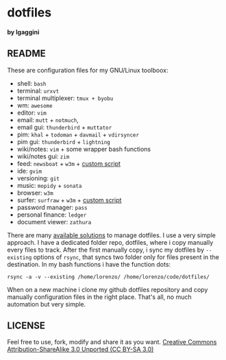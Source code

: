 # dotfiles
#### by lgaggini

## README
These are configuration files for my GNU/Linux toolboox:

* shell: `bash`
* terminal: `urxvt`
* terminal multiplexer: `tmux + byobu`
* wm: `awesome`
* editor: `vim`
* email: `mutt` + `notmuch`, 
* email gui: `thunderbird` + `muttator`
* pim: `khal` + `todoman` + `davmail` + `vdirsyncer`
* pim gui: `thunderbird` + `lightning`
* wiki/notes: `vim` + some wrapper bash functions
* wiki/notes gui: `zim`
* feed: `newsboat` + `w3m` + [custom script](https://gist.github.com/lgaggini/f0d0e119a0ab4410943dd227370f6fe6)
* ide: `gvim`
* versioning: `git`
* music: `mopidy` + `sonata` 
* browser: `w3m`
* surfer: `surfraw` + `w3m` + [custom script](https://gist.github.com/lgaggini/f0d0e119a0ab4410943dd227370f6fe6)
* password manager: `pass`
* personal finance: `ledger`
* document viewer:  `zathura`

There are many [available solutions](http://dotfiles.github.com/) to manage dotfiles. I use a very simple approach. I have a dedicated folder repo, dotfiles, where i copy manually every files to track. After the first manually copy, i sync my dotfiles by `--existing` options of `rsync`, that syncs two folder only for files present in the destination. In my bash functions i have the function dots:

    rsync -a -v --existing /home/lorenzo/ /home/lorenzo/code/dotfiles/

When on a new machine i clone my github dotfiles repository and copy manually configuration files in the right place.
That's all, no much automation but very simple.

## LICENSE
Feel free to use, fork, modify and share it as you want.
[Creative Commons Attribution-ShareAlike 3.0 Unported (CC BY-SA 3.0)](https://creativecommons.org/licenses/by-sa/3.0/)
